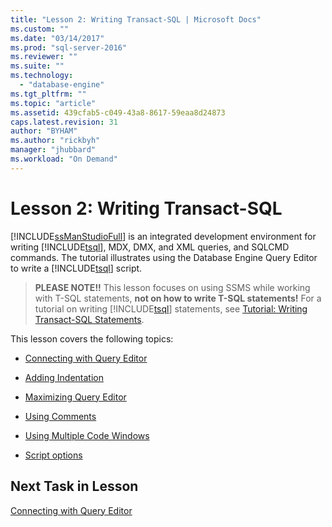 ```yaml
---
title: "Lesson 2: Writing Transact-SQL | Microsoft Docs"
ms.custom: ""
ms.date: "03/14/2017"
ms.prod: "sql-server-2016"
ms.reviewer: ""
ms.suite: ""
ms.technology: 
  - "database-engine"
ms.tgt_pltfrm: ""
ms.topic: "article"
ms.assetid: 439cfab5-c049-43a8-8617-59eaa8d24873
caps.latest.revision: 31
author: "BYHAM"
ms.author: "rickbyh"
manager: "jhubbard"
ms.workload: "On Demand"
---
```

# Lesson 2: Writing Transact-SQL
[!INCLUDE[ssManStudioFull](../../includes/ssmanstudiofull-md.md)] is an integrated development environment for writing [!INCLUDE[tsql](../../includes/tsql-md.md)], MDX, DMX, and XML queries, and SQLCMD commands. The tutorial illustrates using the Database Engine Query Editor to write a [!INCLUDE[tsql](../../includes/tsql-md.md)] script.  
  
>**PLEASE NOTE!!** This lesson focuses on using SSMS while working with T-SQL statements, **not on how to write T-SQL statements!** For a tutorial on writing [!INCLUDE[tsql](../../includes/tsql-md.md)] statements, see [Tutorial: Writing Transact-SQL Statements](../../t-sql/tutorial-writing-transact-sql-statements.md).  
  
This lesson covers the following topics:  
  
-   [Connecting with Query Editor](https://msdn.microsoft.com/library/ms166753.aspx)  
  
-   [Adding Indentation](https://msdn.microsoft.com/library/ms170169.aspx)  
  
-   [Maximizing Query Editor](https://msdn.microsoft.com/library/ms166574.aspx)  
  
-   [Using Comments](https://msdn.microsoft.com/library/ms167042.aspx)  
  
-   [Using Multiple Code Windows](https://msdn.microsoft.com/library/ms170692.aspx)  
  
-   [Script options](https://msdn.microsoft.com/library/ms169684.aspx)  
  
 
## Next Task in Lesson  
[Connecting with Query Editor](../../tools/sql-server-management-studio/lesson-2-1-connecting-with-query-editor.md)  
  
  
  
